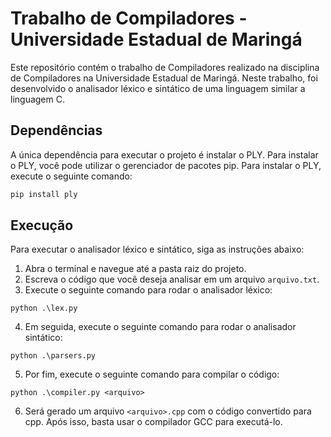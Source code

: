 # Trabalho de Compiladores - Universidade Estadual de Maringá

Este repositório contém o trabalho de Compiladores realizado na disciplina de Compiladores na Universidade Estadual de Maringá. Neste trabalho, foi desenvolvido o analisador léxico e sintático de uma linguagem similar a linguagem C.

## Dependências
A única dependência para executar o projeto é instalar o PLY. Para instalar o PLY, você pode utilizar o gerenciador de pacotes pip. Para instalar o PLY, execute o seguinte comando:

```sh
pip install ply
```

## Execução
Para executar o analisador léxico e sintático, siga as instruções abaixo:

1. Abra o terminal e navegue até a pasta raiz do projeto.
2. Escreva o código que você deseja analisar em um arquivo `arquivo.txt`.
3. Execute o seguinte comando para rodar o analisador léxico:
```
python .\lex.py
```
4. Em seguida, execute o seguinte comando para rodar o analisador sintático:
```
python .\parsers.py
```
5. Por fim, execute o seguinte comando para compilar o código:
```
python .\compiler.py <arquivo>
```
6. Será gerado um arquivo `<arquivo>.cpp` com o código convertido para cpp. Após isso, basta usar o compilador GCC para executá-lo.
